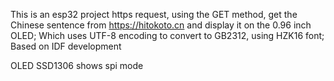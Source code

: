 This is an esp32 project https request, using the GET method, get the Chinese sentence from https://hitokoto.cn and display it on the 0.96 inch OLED;
Which uses UTF-8 encoding to convert to GB2312, using HZK16 font;
Based on IDF development

OLED SSD1306 shows spi mode